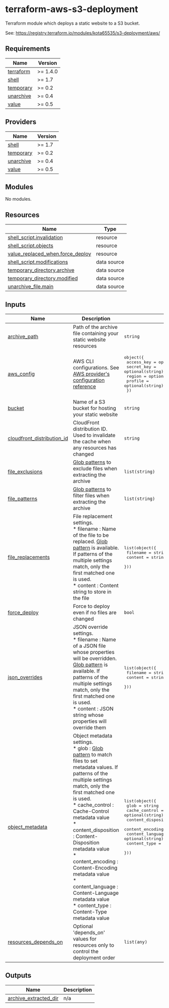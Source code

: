 # terraform-aws-s3-deployment

Terraform module which deploys a static website to a S3 bucket.

See: https://registry.terraform.io/modules/kota65535/s3-deployment/aws/

<!-- BEGIN_TF_DOCS -->
## Requirements

| Name | Version |
|------|---------|
| <a name="requirement_terraform"></a> [terraform](#requirement\_terraform) | >= 1.4.0 |
| <a name="requirement_shell"></a> [shell](#requirement\_shell) | >= 1.7 |
| <a name="requirement_temporary"></a> [temporary](#requirement\_temporary) | >= 0.2 |
| <a name="requirement_unarchive"></a> [unarchive](#requirement\_unarchive) | >= 0.4 |
| <a name="requirement_value"></a> [value](#requirement\_value) | >= 0.5 |

## Providers

| Name | Version |
|------|---------|
| <a name="provider_shell"></a> [shell](#provider\_shell) | >= 1.7 |
| <a name="provider_temporary"></a> [temporary](#provider\_temporary) | >= 0.2 |
| <a name="provider_unarchive"></a> [unarchive](#provider\_unarchive) | >= 0.4 |
| <a name="provider_value"></a> [value](#provider\_value) | >= 0.5 |

## Modules

No modules.

## Resources

| Name | Type |
|------|------|
| [shell_script.invalidation](https://registry.terraform.io/providers/scottwinkler/shell/latest/docs/resources/script) | resource |
| [shell_script.objects](https://registry.terraform.io/providers/scottwinkler/shell/latest/docs/resources/script) | resource |
| [value_replaced_when.force_deploy](https://registry.terraform.io/providers/pseudo-dynamic/value/latest/docs/resources/replaced_when) | resource |
| [shell_script.modifications](https://registry.terraform.io/providers/scottwinkler/shell/latest/docs/data-sources/script) | data source |
| [temporary_directory.archive](https://registry.terraform.io/providers/kota65535/temporary/latest/docs/data-sources/directory) | data source |
| [temporary_directory.modified](https://registry.terraform.io/providers/kota65535/temporary/latest/docs/data-sources/directory) | data source |
| [unarchive_file.main](https://registry.terraform.io/providers/kota65535/unarchive/latest/docs/data-sources/file) | data source |

## Inputs

| Name | Description | Type | Default | Required |
|------|-------------|------|---------|:--------:|
| <a name="input_archive_path"></a> [archive\_path](#input\_archive\_path) | Path of the archive file containing your static website resources | `string` | n/a | yes |
| <a name="input_aws_config"></a> [aws\_config](#input\_aws\_config) | AWS CLI configurations. See [AWS provider's configuration reference](https://registry.terraform.io/providers/hashicorp/aws/latest/docs#aws-configuration-reference) | <pre>object({<br/>    access_key = optional(string)<br/>    secret_key = optional(string)<br/>    region     = optional(string)<br/>    profile    = optional(string)<br/>  })</pre> | `{}` | no |
| <a name="input_bucket"></a> [bucket](#input\_bucket) | Name of a S3 bucket for hosting your static website | `string` | n/a | yes |
| <a name="input_cloudfront_distribution_id"></a> [cloudfront\_distribution\_id](#input\_cloudfront\_distribution\_id) | CloudFront distribution ID. Used to invalidate the cache when any resources has changed | `string` | `""` | no |
| <a name="input_file_exclusions"></a> [file\_exclusions](#input\_file\_exclusions) | [Glob patterns](https://developer.hashicorp.com/terraform/language/functions/fileset) to exclude files when extracting the archive | `list(string)` | `null` | no |
| <a name="input_file_patterns"></a> [file\_patterns](#input\_file\_patterns) | [Glob patterns](https://developer.hashicorp.com/terraform/language/functions/fileset) to filter files when extracting the archive | `list(string)` | `null` | no |
| <a name="input_file_replacements"></a> [file\_replacements](#input\_file\_replacements) | File replacement settings.<br/>* filename : Name of the file to be replaced. [Glob pattern](https://developer.hashicorp.com/terraform/language/functions/fileset) is available. If patterns of the multiple settings match, only the first matched one is used.<br/>* content  : Content string to store in the file | <pre>list(object({<br/>    filename = string<br/>    content  = string<br/>  }))</pre> | `[]` | no |
| <a name="input_force_deploy"></a> [force\_deploy](#input\_force\_deploy) | Force to deploy even if no files are changed | `bool` | `false` | no |
| <a name="input_json_overrides"></a> [json\_overrides](#input\_json\_overrides) | JSON override settings.<br/>* filename : Name of a JSON file whose properties will be overridden. [Glob pattern](https://developer.hashicorp.com/terraform/language/functions/fileset) is available. If patterns of the multiple settings match, only the first matched one is used.<br/>* content  : JSON string whose properties will override them | <pre>list(object({<br/>    filename = string<br/>    content  = string<br/>  }))</pre> | `[]` | no |
| <a name="input_object_metadata"></a> [object\_metadata](#input\_object\_metadata) | Object metadata settings.<br/>* glob                : [Glob pattern](https://developer.hashicorp.com/terraform/language/functions/fileset) to match files to set metadata values. If patterns of the multiple settings match, only the first matched one is used.<br/>* cache\_control       : Cache-Control metadata value<br/>* content\_disposition : Content-Disposition metadata value<br/>* content\_encoding    : Content-Encoding metadata value<br/>* content\_language    : Content-Language metadata value<br/>* content\_type        : Content-Type metadata value | <pre>list(object({<br/>    glob                = string<br/>    cache_control       = optional(string)<br/>    content_disposition = optional(string)<br/>    content_encoding    = optional(string)<br/>    content_language    = optional(string)<br/>    content_type        = optional(string)<br/>  }))</pre> | `[]` | no |
| <a name="input_resources_depends_on"></a> [resources\_depends\_on](#input\_resources\_depends\_on) | Optional 'depends\_on' values for resources only to control the deployment order | `list(any)` | `[]` | no |

## Outputs

| Name | Description |
|------|-------------|
| <a name="output_archive_extracted_dir"></a> [archive\_extracted\_dir](#output\_archive\_extracted\_dir) | n/a |
<!-- END_TF_DOCS -->
